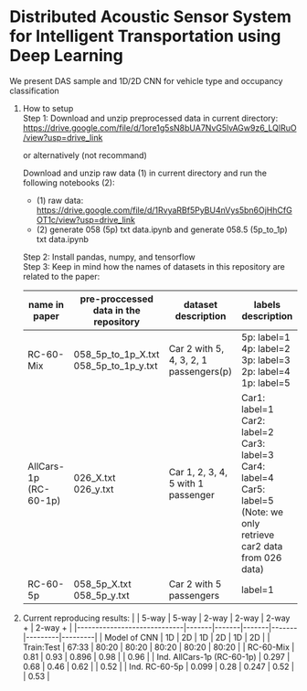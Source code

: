 # Distributed Acoustic Sensor System for Intelligent Transportation using Deep Learning
We present DAS sample and 1D/2D CNN for vehicle type and occupancy classification

1. How to setup <br>
   Step 1: Download and unzip preprocessed data in current directory: https://drive.google.com/file/d/1ore1g5sN8bUA7NvG5lvAGw9z6_LQlRuO/view?usp=drive_link <br>

   or alternatively (not recommand)<br>

   Download and unzip raw data (1) in current directory and run the following notebooks (2):
   * (1) raw data: https://drive.google.com/file/d/1RvyaRBf5PyBU4nVys5bn6OjHhCfGOT1c/view?usp=drive_link
   * (2) generate 058 (5p) txt data.ipynb and generate 058.5 (5p_to_1p) txt data.ipynb

   Step 2: Install pandas, numpy, and tensorflow <br>
   Step 3: Keep in mind how the names of datasets in this repository are related to the paper:

   | name in paper                            | pre-proccessed data in the repository    | dataset description                 | labels description                                                                                                                        |
   |------------------------------------------|------------------------------------------|-------------------------------------|-------------------------------------------------------------------------------------------------------------------------------------------|
   | RC-60-Mix                                | 058_5p_to_1p_X.txt<br>058_5p_to_1p_y.txt | Car 2 with 5, 4, 3, 2, 1 passengers(p) | 5p: label=1<br>4p: label=2<br>3p: label=3<br>2p: label=4<br>1p: label=5                                                                   |
   | AllCars-1p <br>(RC-60-1p) | 026_X.txt<br>026_y.txt                   | Car 1, 2, 3, 4, 5 with 1 passenger  | Car1: label=1<br>Car2: label=2<br>Car3: label=3<br>Car4: label=4<br>Car5: label=5<br>(Note: we only retrieve car2 data from 026 data) |
   | RC-60-5p                                 | 058_5p_X.txt<br>058_5p_y.txt             | Car 2 with 5 passengers             | label=1                                                                                                                                   |

    

3. Current reproducing results:
   |                             | 5-way | 5-way | 2-way | 2-way | 2-way + | 2-way + |
   |-----------------------------|-------|-------|-------|-------|---------|---------|
   | Model of CNN                | 1D    | 2D    | 1D    | 2D    |   1D    |   2D    |
   | Train:Test                  | 67:33 | 80:20 | 80:20 | 80:20 |  80:20  |  80:20  |
   | RC-60-Mix                   | 0.81  | 0.93  | 0.896 | 0.98  |         |  0.96   |
   | Ind. AllCars-1p  (RC-60-1p) | 0.297 | 0.68  | 0.46  | 0.62  |         |  0.52   |
   | Ind. RC-60-5p               | 0.099 | 0.28  | 0.247 | 0.52  |         |  0.53   |
